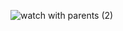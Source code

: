 ![watch with parents (2)](https://github.com/user-attachments/assets/308a3a57-51ed-4ed5-9aca-a81dec78c7af)
